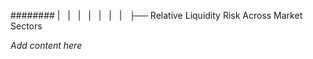######## |   |   |   |   |   |   |   ├── Relative Liquidity Risk Across Market Sectors

*Add content here*